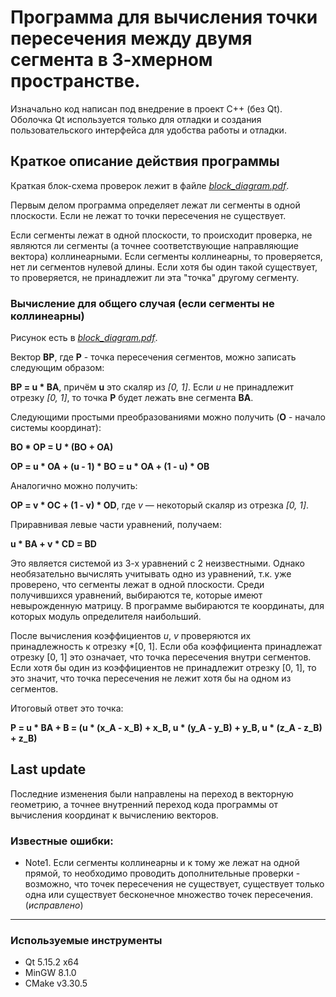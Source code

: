 # Программа для вычисления точки пересечения между двумя сегмента в 3-хмерном пространстве.

Изначально код написан под внедрение в проект С++ (без Qt). Оболочка Qt используется только для отладки и создания пользовательского интерфейса для удобства работы и отладки.

## Краткое описание действия программы
Краткая блок-схема проверок лежит в файле [*block_diagram.pdf*](block_diagram.pdf).

Первым делом программа определяет лежат ли сегменты в одной плоскости. Если не лежат то точки пересечения не существует.

Если сегменты лежат в одной плоскости, то происходит проверка, не являются ли сегменты 
(а точнее соответствующие направляющие вектора) коллинеарными. 
Если сегменты коллинеарны, то проверяется, нет ли сегментов нулевой длины. Если хотя бы один такой существует, то проверяется, не принадлежит ли эта "точка" другому сегменту.

### Вычисление для общего случая (если сегменты не коллинеарны)

Рисунок есть в [*block_diagram.pdf*](block_diagram.pdf).

Вектор **BP**, где **P** - точка пересечения сегментов, можно записать следующим образом:

**BP = u * BA**, причём **u** это скаляр из *[0, 1]*. Если *u* не принадлежит отрезку *[0, 1]*, то точка **P** будет лежать вне сегмента **BA**.

Следующими простыми преобразованиями можно получить (**O** - начало системы координат):

**BO * OP = U * (BO + OA)**

**OP = u * OA + (u - 1) * BO = u * OA + (1 - u) * OB**

Аналогично можно получить:

**OP = v * OC + (1 - v) * OD**, где *v* — некоторый скаляр из отрезка *[0, 1]*.

Приравнивая левые части уравнений, получаем:

**u * BA + v * CD = BD**

Это является системой из 3-х уравнений с 2 неизвестными. Однако необязательно вычислять учитывать одно из уравнений, т.к. уже проверено, что сегменты лежат в одной плоскости.
Среди получившихся уравнений, выбираются те, которые имеют невырожденную матрицу. В программе выбираются те координаты, для которых модуль определителя наибольший. 

После вычисления коэффициентов *u*, *v* проверяются их принадлежность к отрезку *[0, 1].
Если оба коэффициента принадлежат отрезку [0, 1] это означает, что точка пересечения внутри сегментов. 
Если хотя бы один из коэффициентов не принадлежит отрезку [0, 1], то это значит, что точка пересечения не лежит хотя бы на одном из сегментов.

Итоговый ответ это точка:

**P = u * BA + B = (u * (x_A - x_B) + x_B, u * (y_A - y_B) + y_B, u * (z_A - z_B) + z_B)**

## Last update

Последние изменения были направлены на переход в векторную геометрию, а точнее внутренний переход кода программы от вычисления координат к вычислению векторов.

### Известные ошибки:
- Note1. Если сегменты коллинеарны и к тому же лежат на одной прямой, то необходимо проводить дополнительные проверки - возможно, что точек пересечения не существует, существует только одна или существует бесконечное множество точек пересечения. (*исправлено*)
---

### Используемые инcтрументы
* Qt 5.15.2 x64
* MinGW 8.1.0
* CMake v3.30.5
